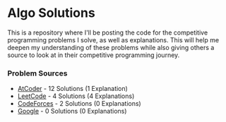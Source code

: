 # Algo Solutions

This is a repository where I'll be posting the code for the competitive programming problems I solve, as well as explanations. This will help me deepen my understanding of these problems while also giving others a source to look at in their competitive programming journey.

### Problem Sources
- [AtCoder](/AtCoder/) - 12 Solutions (1 Explanation)
- [LeetCode](/LeetCode/) - 4 Solutions (4 Explanations)
- [CodeForces](/CodeForces/) - 2 Solutions (0 Explanations)
- [Google](/Google/) - 0 Solutions (0 Explanations)